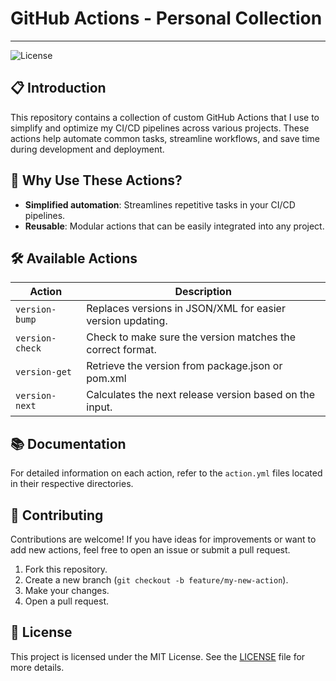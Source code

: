 # GitHub Actions - Personal Collection

---

![License](https://img.shields.io/github/license/Purpose-Dev/github-actions?style=flat-square)

## 📋 Introduction

This repository contains a collection of custom GitHub Actions that I use to simplify and optimize my CI/CD pipelines
across various projects. These actions help automate common tasks, streamline workflows, and save time during
development and deployment.

## 🚀 Why Use These Actions?

- **Simplified automation**: Streamlines repetitive tasks in your CI/CD pipelines.
- **Reusable**: Modular actions that can be easily integrated into any project.

## 🛠️ Available Actions

| Action          | Description                                                |
|-----------------|------------------------------------------------------------|
| `version-bump`  | Replaces versions in JSON/XML for easier version updating. |
| `version-check` | Check to make sure the version matches the correct format. |
| `version-get`   | Retrieve the version from package.json or pom.xml          |
| `version-next`  | Calculates the next release version based on the input.    |

## 📚 Documentation

For detailed information on each action, refer to the `action.yml` files located in their respective directories.

## 📝 Contributing

Contributions are welcome! If you have ideas for improvements or want to add new actions, feel free to open an issue or
submit a pull request.

1. Fork this repository.
2. Create a new branch (`git checkout -b feature/my-new-action`).
3. Make your changes.
4. Open a pull request.

## 📄 License

This project is licensed under the MIT License. See the [LICENSE](./LICENSE) file for more details.
